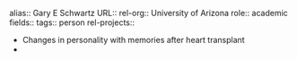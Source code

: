 alias:: Gary E Schwartz
URL::
rel-org:: University of Arizona
role:: academic
fields:: 
tags:: person
rel-projects::

- Changes in personality with memories after heart transplant
-
